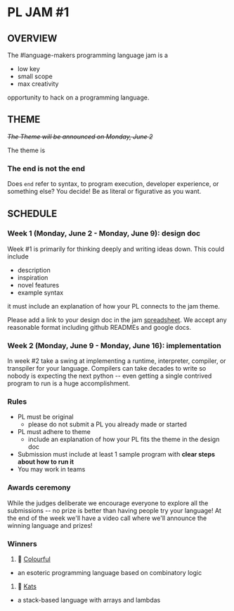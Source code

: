 # PL JAM #1

## OVERVIEW

The #language-makers programming language jam is a

- low key
- small scope
- max creativity

opportunity to hack on a programming language.

## THEME

<s>_The Theme will be announced on Monday, June 2_</s>

The theme is

### The end is not the end

Does `end` refer to syntax, to program execution, developer experience, or
something else? You decide! Be as literal or figurative as you want.

## SCHEDULE

### Week 1 (Monday, June 2 - Monday, June 9): design doc

Week #1 is primarily for thinking deeply and writing ideas down. This could
include

- description
- inspiration
- novel features
- example syntax

it must include an explanation of how your PL connects to the jam theme.

Please add a link to your design doc in the jam
[spreadsheet](https://docs.google.com/spreadsheets/d/1hMbn1yasJq2BBzXpGA2jyMc5fLPXVuCExAvhTmsQIE0/edit?usp=sharing).
We accept any reasonable format including github READMEs and google docs.

### Week 2 (Monday, June 9 - Monday, June 16): implementation

In week #2 take a swing at implementing a runtime, interpreter, compiler, or
transpiler for your language. Compilers can take decades to write so nobody is
expecting the next python -- even getting a single contrived program to run is a
huge accomplishment.

### Rules

- PL must be original
  - please do not submit a PL you already made or started
- PL must adhere to theme
  - include an explanation of how your PL fits the theme in the design doc
- Submission must include at least 1 sample program with **clear steps about how
  to run it**
- You may work in teams

### Awards ceremony

While the judges deliberate we encourage everyone to explore all the submissions
-- no prize is better than having people try your language! At the end of the
week we'll have a video call where we'll announce the winning language and
prizes!

### Winners

1. 🥇 [Colourful](https://github.com/AR2202/Colourful)
  - an esoteric programming language based on combinatory logic
1. 🥈 [Kats](https://github.com/hoosierEE/langjam1)
  - a stack-based language with arrays and lambdas
